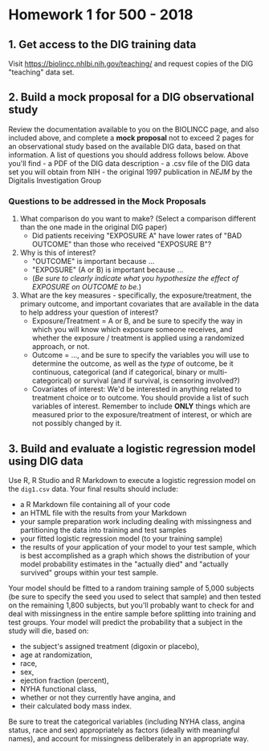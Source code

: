 # Homework 1 for 500 - 2018

## 1. Get access to the DIG training data

Visit https://biolincc.nhlbi.nih.gov/teaching/ and request copies of the DIG "teaching" data set.

## 2. Build a mock proposal for a DIG observational study

Review the documentation available to you on the BIOLINCC page, and also included above, and complete a **mock proposal** not to exceed 2 pages for an observational study based on the available DIG data, based on that information. A list of questions you should address follows below. Above you'll find 
    - a PDF of the DIG data description 
    - a .csv file of the DIG data set you will obtain from NIH
    - the original 1997 publication in *NEJM*  by the Digitalis Investigation Group

### Questions to be addressed in the Mock Proposals

1. What comparison do you want to make? (Select a comparison different than the one made in the original DIG paper)
    + Did patients receiving "EXPOSURE A" have lower rates of "BAD OUTCOME" than those who received "EXPOSURE B"?
2. Why is this of interest?
    + "OUTCOME" is important because ...
    + "EXPOSURE" (A or B) is important because ...
    + (*Be sure to clearly indicate what you hypothesize the effect of EXPOSURE on OUTCOME to be.*)
3. What are the key measures - specifically, the exposure/treatment, the primary outcome, and important covariates that are available in the data to help address your question of interest?
    + Exposure/Treatment = A or B, and be sure to specify the way in which you will know which exposure someone receives, and whether the exposure / treatment is applied using a randomized approach, or not.
    + Outcome = ..., and be sure to specify the variables you will use to determine the outcome, as well as the *type* of outcome, be it continuous, categorical (and if categorical, binary or multi-categorical) or survival (and if survival, is censoring involved?) 
    + Covariates of interest: We'd be interested in anything related to treatment choice or to outcome. You should provide a list of such variables of interest. Remember to include **ONLY** things which are measured prior to the exposure/treatment of interest, or which are not possibly changed by it.
    
## 3. Build and evaluate a logistic regression model using DIG data

Use R, R Studio and R Markdown to execute a logistic regression model on the `dig1.csv` data. Your final results should include:

- a R Markdown file containing all of your code
- an HTML file with the results from your Markdown
- your sample preparation work including dealing with missingness and partitioning the data into training and test samples
- your fitted logistic regression model (to your training sample)
- the results of your application of your model to your test sample, which is best accomplished as a graph which shows the distribution of your model probability estimates in the "actually died" and "actually survived" groups within your test sample.

Your model should be fitted to a random training sample of 5,000 subjects (be sure to specify the seed you used to select that sample) and then tested on the remaining 1,800 subjects, but you'll probably want to check for and deal with missingness in the entire sample before splitting into training and test groups. Your model will predict the probability that a subject in the study will die, based on:

- the subject's assigned treatment (digoxin or placebo), 
- age at randomization, 
- race, 
- sex, 
- ejection fraction (percent), 
- NYHA functional class, 
- whether or not they currently have angina, and 
- their calculated body mass index. 

Be sure to treat the categorical variables (including NYHA class, angina status, race and sex) appropriately as factors (ideally with meaningful names), and account for missingness deliberately in an appropriate way. 



